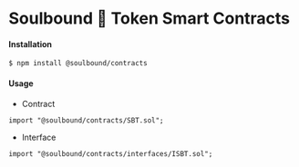 # Soulbound 👻 Token Smart Contracts

#### Installation

```
$ npm install @soulbound/contracts
```

#### Usage

- Contract

```solidity
import "@soulbound/contracts/SBT.sol";
```

- Interface

```solidity
import "@soulbound/contracts/interfaces/ISBT.sol";
```
